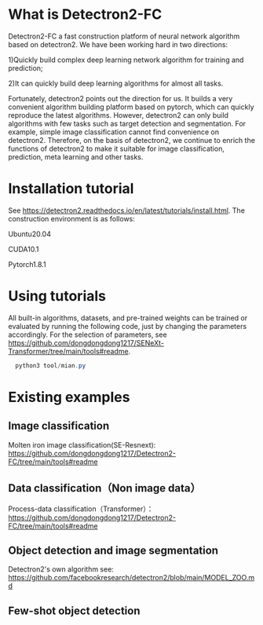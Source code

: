 # What is Detectron2-FC
Detectron2-FC a fast construction platform of neural network algorithm based on detectron2. We have been working hard in two directions: 

1)Quickly build complex deep learning network algorithm for training and prediction; 

2)It can quickly build deep learning algorithms for almost all tasks. 

Fortunately, detectron2 points out the direction for us. It builds a very convenient algorithm building platform based on pytorch, which can quickly reproduce the latest algorithms. However, detectron2 can only build algorithms with few tasks such as target detection and segmentation. For example, simple image classification cannot find convenience on detectron2. Therefore, on the basis of detectron2, we continue to enrich the functions of detectron2 to make it suitable for image classification, prediction, meta learning and other tasks.
# Installation tutorial
See https://detectron2.readthedocs.io/en/latest/tutorials/install.html. The construction environment is as follows:

Ubuntu20.04

CUDA10.1

Pytorch1.8.1

# Using tutorials
All built-in algorithms, datasets, and pre-trained weights can be trained or evaluated by running the following code, just by changing the parameters accordingly. For the selection of parameters, see 
https://github.com/dongdongdong1217/SENeXt-Transformer/tree/main/tools#readme.
```java  
  python3 tool/mian.py
```

# Existing examples
## Image classification
Molten iron image classification(SE-Resnext): https://github.com/dongdongdong1217/Detectron2-FC/tree/main/tools#readme

## Data classification（Non image data）
Process-data classification（Transformer）：https://github.com/dongdongdong1217/Detectron2-FC/tree/main/tools#readme

## Object detection and image segmentation
Detectron2's own algorithm see: https://github.com/facebookresearch/detectron2/blob/main/MODEL_ZOO.md

## Few-shot object detection
